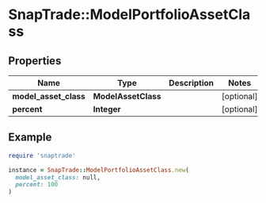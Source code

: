 # SnapTrade::ModelPortfolioAssetClass

## Properties

| Name | Type | Description | Notes |
| ---- | ---- | ----------- | ----- |
| **model_asset_class** | **ModelAssetClass** |  | [optional] |
| **percent** | **Integer** |  | [optional] |

## Example

```ruby
require 'snaptrade'

instance = SnapTrade::ModelPortfolioAssetClass.new(
  model_asset_class: null,
  percent: 100
)
```

